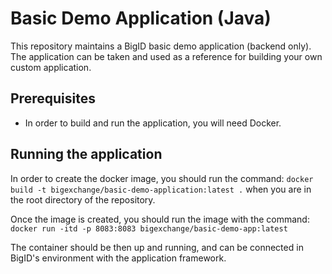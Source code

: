 # Basic Demo Application (Java)

This repository maintains a BigID basic demo application (backend only).
The application can be taken and used as a reference for building your own custom application.
## Prerequisites

- In order to build and run the application, you will need Docker.

## Running the application
In order to create the docker image, you should run the command:
``docker build -t bigexchange/basic-demo-application:latest .`` when you are in the root directory of the repository.

Once the image is created, you should run the image with the command:
``docker run -itd -p 8083:8083 bigexchange/basic-demo-app:latest``

The container should be then up and running, and can be connected in BigID's environment with the application framework.